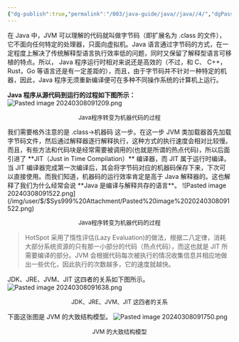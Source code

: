 ```yaml
---
{"dg-publish":true,"permalink":"/003/java-guide/java//java//4/","dgPassFrontmatter":true,"created":"2024-03-08T09:10:37.571+08:00","updated":"2024-06-01T10:46:10.064+08:00"}
---
```


在 Java 中，JVM 可以理解的代码就叫做字节码（即扩展名为 .class 的文件），它不面向任何特定的处理器，只面向虚拟机。Java 语言通过字节码的方式，在一定程度上解决了传统解释型语言执行效率低的问题，同时又保留了解释型语言可移植的特点。所以， Java 程序运行时相对来说还是高效的（不过，和 C、 C++，Rust，Go 等语言还是有一定差距的），而且，由于字节码并不针对一种特定的机器，因此，Java 程序无须重新编译便可在多种不同操作系统的计算机上运行。

**Java 程序从源代码到运行的过程如下图所示：**
![Pasted image 20240308091209.png](/img/user/$/$Sys999%20Attachment/Pasted%20image%2020240308091209.png)
<p style="text-align:center; font-size:small;">Java程序转变为机器代码的过程</p>
我们需要格外注意的是 .class->机器码 这一步。在这一步 JVM 类加载器首先加载字节码文件，然后通过解释器逐行解释执行，这种方式的执行速度会相对比较慢。而且，有些方法和代码块是经常需要被调用的(也就是所谓的热点代码)，所以后面引进了 **JIT（Just in Time Compilation）** 编译器，而 JIT 属于运行时编译。当 JIT 编译器完成第一次编译后，其会将字节码对应的机器码保存下来，下次可以直接使用。而我们知道，机器码的运行效率肯定是高于 Java 解释器的。这也解释了我们为什么经常会说 **Java 是编译与解释共存的语言**。
![Pasted image 20240308091522.png](/img/user/$/$Sys999%20Attachment/Pasted%20image%2020240308091522.png)
<p style="text-align:center; font-size:small;">Java程序转变为机器代码的过程</p>

>HotSpot 采用了惰性评估(Lazy Evaluation)的做法，根据二八定律，消耗大部分系统资源的只有那一小部分的代码（热点代码），而这也就是 JIT 所需要编译的部分。JVM 会根据代码每次被执行的情况收集信息并相应地做出一些优化，因此执行的次数越多，它的速度就越快。

JDK、JRE、JVM、JIT 这四者的关系如下图所示。
![Pasted image 20240308091638.png](/img/user/$/$Sys999%20Attachment/Pasted%20image%2020240308091638.png)
<p style="text-align:center; font-size:small;">JDK、JRE、JVM、JIT 这四者的关系</p>

下面这张图是 JVM 的大致结构模型。
![Pasted image 20240308091750.png](/img/user/$/$Sys999%20Attachment/Pasted%20image%2020240308091750.png)
<p style="text-align:center; font-size:small;">JVM 的大致结构模型</p>

